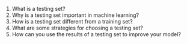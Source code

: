 1. What is a testing set?
2. Why is a testing set important in machine learning?
3. How is a testing set different from a training set?
4. What are some strategies for choosing a testing set?
5. How can you use the results of a testing set to improve your model?